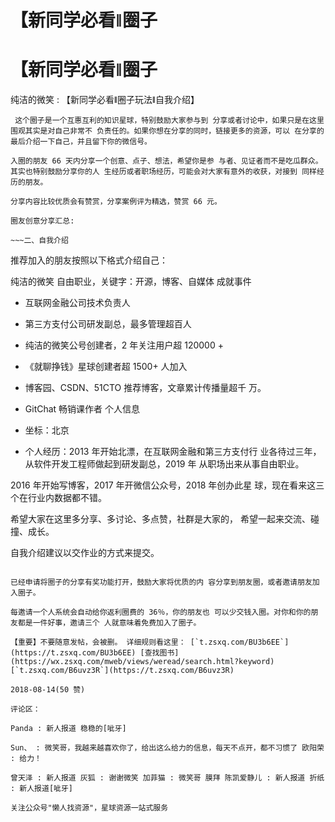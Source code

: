 # 【新同学必看ǁ圈子

# 【新同学必看ǁ圈子

纯洁的微笑 : 【新同学必看ǁ圈子玩法ǁ自我介绍】

```
 这个圈子是一个互惠互利的知识星球，特别鼓励大家参与到 分享或者讨论中，如果只是在这里围观其实是对自己非常不 负责任的。如果你想在分享的同时，链接更多的资源，可以 在分享的最后介绍一下自己，并且留下你的微信号。

入圈的朋友 66 天内分享一个创意、点子、想法，希望你是参 与者、见证者而不是吃瓜群众。其实也特别鼓励分享你的人 生经历或者职场经历，可能会对大家有意外的收获，对接到 同样经历的朋友。

分享内容比较优质会有赞赏，分享案例评为精选，赞赏 66 元。

圈友创意分享汇总:

~~~二、自我介绍 
```

推荐加入的朋友按照以下格式介绍自己：

纯洁的微笑 自由职业，关键字：开源，博客、自媒体 成就事件

*   互联网金融公司技术负责人

*   第三方支付公司研发副总，最多管理超百人

*   纯洁的微笑公号创建者，2 年关注用户超 120000 +

*   《就聊挣钱》星球创建者超 1500+ 人加入

*   博客园、CSDN、51CTO 推荐博客，文章累计传播量超千 万。

*   GitChat 畅销课作者 个人信息

*   坐标：北京

*   个人经历：2013 年开始北漂，在互联网金融和第三方支付行 业各待过三年，从软件开发工程师做起到研发副总，2019 年 从职场出来从事自由职业。

2016 年开始写博客，2017 年开微信公众号，2018 年创办此星 球，现在看来这三个在行业内数据都不错。

希望大家在这里多分享、多讨论、多点赞，社群是大家的， 希望一起来交流、碰撞、成长。

自我介绍建议以交作业的方式来提交。

~~~三、推荐有奖~~~

已经申请将圈子的分享有奖功能打开，鼓励大家将优质的内 容分享到朋友圈，或者邀请朋友加入圈子。

每邀请一个人系统会自动给你返利圈费的 36％，你的朋友也 可以少交钱入圈。对你和你的朋友都是一件好事，邀请三个 人就意味着免费加入了圈子。

【重要】不要随意发帖，会被删。 详细规则看这里： [`t.zsxq.com/BU3b6EE`](https://t.zsxq.com/BU3b6EE) [查找图书](https://wx.zsxq.com/mweb/views/weread/search.html?keyword) [`t.zsxq.com/B6uvz3R`](https://t.zsxq.com/B6uvz3R)

2018-08-14(50 赞)

评论区：

Panda : 新人报道 稳稳的[呲牙]

Sun、 : 微笑哥，我越来越喜欢你了，给出这么给力的信息，每天不点开，都不习惯了 欧阳荣 : 给力！

曾天泽 : 新人报道 灰狐 : 谢谢微笑 加菲猫 : 微笑哥 膜拜 陈凯爱静儿 : 新人报道 折纸 : 新人报道[呲牙]

关注公众号"懒人找资源"，星球资源一站式服务